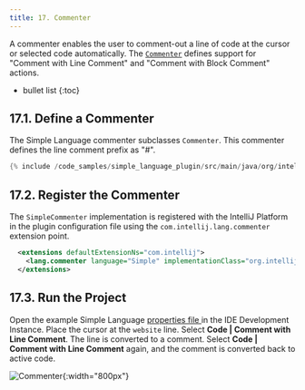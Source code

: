 ```yaml
---
title: 17. Commenter
---
```

<!-- Copyright 2000-2020 JetBrains s.r.o. and other contributors. Use of this source code is governed by the Apache 2.0 license that can be found in the LICENSE file. -->

A commenter enables the user to comment-out a line of code at the cursor or selected code automatically.
The [`Commenter`](upsource:///platform/core-api/src/com/intellij/lang/Commenter.java) defines support for "Comment with Line Comment" and "Comment with Block Comment" actions. 

* bullet list
{:toc}

## 17.1. Define a Commenter
The Simple Language commenter subclasses `Commenter`.
This commenter defines the line comment prefix as "#".
```java
{% include /code_samples/simple_language_plugin/src/main/java/org/intellij/sdk/language/SimpleCommenter.java %}
```

## 17.2. Register the Commenter
The `SimpleCommenter` implementation is registered with the IntelliJ Platform in the plugin configuration file using the `com.intellij.lang.commenter` extension point. 
```xml
  <extensions defaultExtensionNs="com.intellij">
    <lang.commenter language="Simple" implementationClass="org.intellij.sdk.language.SimpleCommenter"/>
  </extensions>
```

## 17.3. Run the Project
Open the example Simple Language [properties file ](/tutorials/custom_language_support/lexer_and_parser_definition.md#47-run-the-project) in the IDE Development Instance.
Place the cursor at the `website` line.
Select **Code \| Comment with Line Comment**.
The line is converted to a comment.
Select **Code \| Comment with Line Comment** again, and the comment is converted back to active code.

![Commenter](img/commenter.png){:width="800px"}
